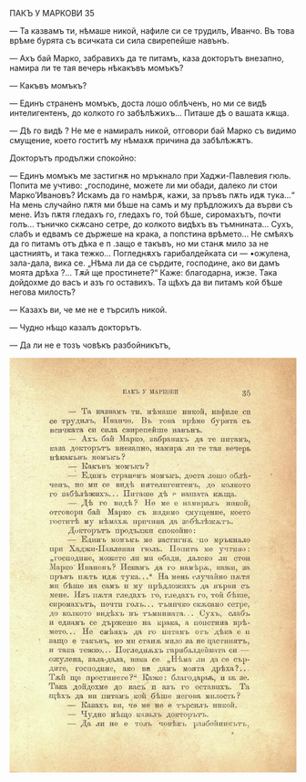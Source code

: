 ﻿ПАКЪ У МАРКОВИ	35

— Та казвамъ ти, нѣмаше никой, нафиле си се трудилъ, Иванчо. Въ това врѣме бурята съ всичката си сила свирепейше навънъ.

— Ахъ бай Марко, забравихъ да те питамъ, каза докторътъ внезапно, намира ли те тая вечерь нѣкакъвъ момъкъ?

— Какъвъ момъкъ?

— Единъ страненъ момъкъ, доста лошо облѣченъ, но ми се видѣ интелигентенъ, до колкото го забѣлѣжихъ... Питаше дѣ о вашата кѫща.

— Дѣ го видѣ ? Не ме е намиралъ никой, отговори бай Марко съ видимо смущение, което гоститѣ му нѣмахѫ причина да забѣлѣжѫтъ.

Докторътъ продължи спокойно:

— Единъ момъкъ ме застигнѫ но мръкнало при Хаджи-Павлевия гюль. Попита ме учтиво: „господине, можете ли ми обади, далеко ли стои Марко’Ивановъ? Искамъ да го намѣрѫ, кажи, за пръвъ пѫть идѫ тука...“ На мень случайно пѫтя ми бѣше на самъ и му прѣдложихъ да върви съ мене. Изъ пѫтя гледахъ го, гледахъ го, той бѣше, сиромахътъ, почти голъ... тъничко скѫсано сетре, до колкото видѣхъ въ тъмнината... Сухъ, слабъ и едвамъ се държеше на крака, а попстина врѣмето... Не смѣяхъ да го питамъ отъ дѣка е п .защо е такъвъ, но ми станѫ мило за не цастниятъ, и така тежко... Погледнѫхъ гарибалдейката си — •ожулена, зала-дала, вика се. „Нѣма ли да се сърдите, господине, ако ви дамъ моята дрѣха ?... Тѫй ще простинете?“ Каже: благодарна, ижзе. Така дойдохме до васъ и азъ го оставихъ. Та щѣхъ да ви питамъ кой бѣше негова милость?

— Казахъ ви, че ме не е търсилъ никой.

— Чудно нѣщо казалъ докторътъ.

— Да ли не е тозъ човѣкъ разбойникътъ,

![original](images/046.jpg)


